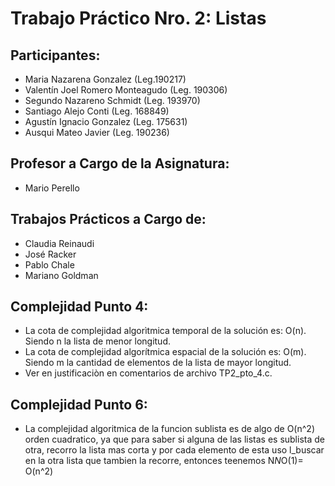 # Trabajo Práctico Nro. 2: Listas

## Participantes:
 - Maria Nazarena Gonzalez (Leg.190217)
 - Valentín Joel Romero Monteagudo (Leg. 190306)
 - Segundo Nazareno Schmidt (Leg. 193970)
 - Santiago Alejo Conti (Leg. 168849)
 - Agustín Ignacio Gonzalez (Leg. 175631)
 - Ausqui Mateo Javier (Leg. 190236)
 
## Profesor a Cargo de la Asignatura:
 - Mario Perello
 
## Trabajos Prácticos a Cargo de:
 - Claudia Reinaudi
 - José Racker
 - Pablo Chale
 - Mariano Goldman

## Complejidad Punto 4:
 - La cota de complejidad algorìtmica temporal de la solución es: O(n).
   Siendo n la lista de menor longitud.
 - La cota de complejidad algorítmica espacial de la solución es: O(m).
   Siendo m la cantidad de elementos de la lista de mayor longitud.
 - Ver en justificaciòn en comentarios de archivo TP2_pto_4.c.
 
 ## Complejidad Punto 6:
 - La complejidad algoritmica de la funcion sublista es de algo de O(n^2) orden cuadratico, ya que para saber si alguna de las listas es sublista de otra, recorro la
   lista mas corta y por cada elemento de esta uso l_buscar en la otra lista que tambien la recorre, entonces teenemos N*N*O(1)= O(n^2)
